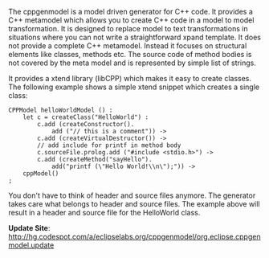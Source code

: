 The cppgenmodel is a model driven generator for C++ code. It provides a C++ metamodel which allows you to create C++ code in a model to model transformation. It is designed to replace model to text transformations in situations where you can not write a straightforward xpand template. It does not provide a complete C++ metamodel. Instead it focuses on structural elements like classes, methods etc. The source code of method bodies is not covered by the meta model and is represented by simple  list of strings.

It provides a xtend library (libCPP) which makes it easy to create classes. The following example shows a simple xtend snippet which creates a single class:
```
CPPModel helloWorldModel () :
	let c = createClass("HelloWorld") : 
		c.add (createConstructor().
			add ("// this is a comment")) ->		
		c.add (createVirtualDestructor()) ->
		// add include for printf in method body
		c.sourceFile.prolog.add ("#include <stdio.h>") ->
		c.add (createMethod("sayHello").
			add("printf (\"Hello World!\\n\");")) ->
	cppModel() 
;
```

You don't have to think of header and source files anymore. The generator takes care what belongs to header and source files. The example above will result in a header and source file for the HelloWorld class.

**Update Site**: http://hg.codespot.com/a/eclipselabs.org/cppgenmodel/org.eclipse.cppgenmodel.update